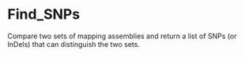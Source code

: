 Find_SNPs
=========

Compare two sets of mapping assemblies and return a list of SNPs (or InDels) that can distinguish the two sets.
